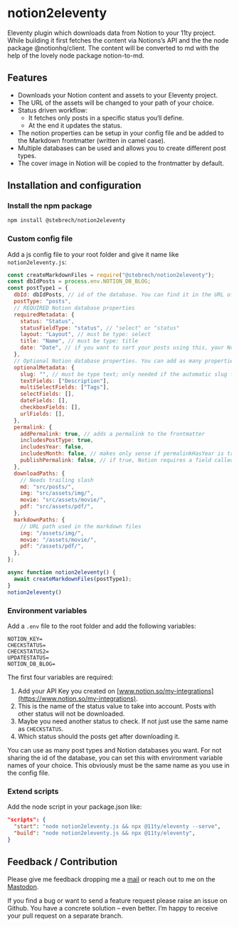 # notion2eleventy

Eleventy plugin which downloads data from Notion to your 11ty project. While building it first fetches the content via Notions’s API and the the node package @notionhq/client. The content will be converted to md with the help of the lovely node package notion-to-md.

## Features

- Downloads your Notion content and assets to your Eleventy project.
- The URL of the assets will be changed to your path of your choice.
- Status driven workflow:
  - It fetches only posts in a specific status you‘ll define.
  - At the end it updates the status.
- The notion properties can be setup in your config file and be added to the Markdown frontmatter (written in camel case).
- Multiple databases can be used and allows you to create different post types.
- The cover image in Notion will be copied to the frontmatter by default.

## Installation and configuration

### Install the npm package

```bash
npm install @stebrech/notion2eleventy
```

### Custom config file

Add a js config file to your root folder and give it name like `notion2eleventy.js`:

```js
const createMarkdownFiles = require("@stebrech/notion2eleventy");
const dbIdPosts = process.env.NOTION_DB_BLOG;
const postType1 = {
  dbId: dbIdPosts, // id of the database. You can find it in the URL of the database or in the share link.
  postType: "posts",
  // REQUIRED Notion database properties
  requiredMetadata: {
    status: "Status",
    statusFieldType: "status", // "select" or "status"
    layout: "Layout", // must be type: select
    title: "Name", // must be type: title 
    date: "Date", // if you want to sort your posts using this, your Notion property needs to be called Date; must be type: date
  },
  // Optional Notion database properties. You can add as many properties for each type as you need.
  optionalMetadata: {
    slug: "", // must be type text; only needed if the automatic slug from title (like /this-is-the-title/) is not good enough. The trailing slash will be added automatically.
    textFields: ["Description"],
    multiSelectFields: ["Tags"],
    selectFields: [],
    dateFields: [],
    checkboxFields: [],
    urlFields: [],
  },
  permalink: {
    addPermalink: true, // adds a permalink to the frontmatter
    includesPostType: true,
    includesYear: false,
    includesMonth: false, // makes only sense if permalinkHasYear is true
    publishPermalink: false, // if true, Notion requires a field called "Permalink" of type "URL" in the database
  },
  downloadPaths: {
    // Needs trailing slash
    md: "src/posts/",
    img: "src/assets/img/",
    movie: "src/assets/movie/",
    pdf: "src/assets/pdf/",
  },
  markdownPaths: {
    // URL path used in the markdown files
    img: "/assets/img/",
    movie: "/assets/movie/",
    pdf: "/assets/pdf/",
  },
};

async function notion2eleventy() {
  await createMarkdownFiles(postType1);
}
notion2eleventy()
```

### Environment variables

Add a `.env` file to the root folder and add the following variables:

```
NOTION_KEY=
CHECKSTATUS=
CHECKSTATUS2=
UPDATESTATUS=
NOTION_DB_BLOG=
```

The first four variables are required:

1. Add your API Key you created on [www.notion.so/my-integrations](https://www.notion.so/my-integrations).
2. This is the name of the status value to take into account. Posts with other status will not be downloaded.
3. Maybe you need another status to check. If not just use the same name as `CHECKSTATUS`.
4. Which status should the posts get after downloading it.

You can use as many post types and Notion databases you want. For not sharing the id of the database, you can set this with environment variable names of your choice. This obviously must be the same name as you use in the config file.

### Extend scripts

Add the node script in your package.json like:

```json
"scripts": {
  "start": "node notion2eleventy.js && npx @11ty/eleventy --serve",
  "build": "node notion2eleventy.js && npx @11ty/eleventy",
}
```

## Feedback / Contribution

Please give me feedback dropping me a [mail](mailto:mail@stebre.ch) or reach out to me on the [Mastodon](https://fosstodon.org/@stebre).

If you find a bug or want to send a feature request please raise an issue on Github. You have a concrete solution – even better. I’m happy to receive your pull request on a separate branch.
